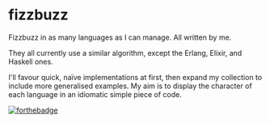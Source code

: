 # fizzbuzz

Fizzbuzz in as many languages as I can manage. All written by me.

They all currently use a similar algorithm, except the Erlang, Elixir, and Haskell ones.

I'll favour quick, naïve implementations at first, then expand my collection to include more generalised examples. My aim is to display the character of each language in an idiomatic simple piece of code.

[![forthebadge](http://forthebadge.com/images/badges/fuck-it-ship-it.svg)](http://forthebadge.com)
